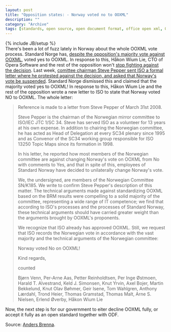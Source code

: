 ```yaml
--- 
layout: post 
title: "Opposition states: - Norway voted no to OOXML"
description: ""
category: "Archive"
tags: [standards, open source, open document format, office open xml, OOXML, odf, ISO]
---
```

{% include JB/setup %}  
There's been a lot of fuzz lately in Norway about the whole OOXML vote process. Standard Norge has, <a href="http://phun-ky.net/2008/03/norway-says-yes-to-ooxml-despite-protests">despite the opposition's majority vote against OOXML</a>, voted yes to OOXML. In response to this, Håkon Wium Lie, CTO of Opera Software and the rest of the opposition won't <a href="http://blog.abrenna.com/norwegian-ooxml-vote-did-not-tip-ballot/">stop fighting against the decision</a>.
Last week, <a href="http://blog.abrenna.com/formal-protest-against-norways-yes-to-ooxml/">comittee chairman Steve Pepper sent ISO a formal letter where he protested against the decision, and asked that Norway's vote be suspended</a>.
Standard Norge dismissed this and claimed that the majority voted yes to OOXML!
In response to this, Håkon Wium Lie and the rest of the opposition wrote a new letter to ISO to state that Norway voted NO to OOXML.
The whole letter:

> Reference is made to a letter from Steve Pepper of March 31st 2008.
>
> Steve Pepper is the chairman of the Norwegian mirror committee to ISO/IEC JTC 1/SC 34. Steve has served ISO as a volunteer for 13 years at his own expense. In addition to chairing the Norwegian committee, he has acted as Head of Delegation at every SC34 plenary since 1995 and as Convenor of the SC34 working group responsible for ISO 13250 Topic Maps since its formation in 1998.
>
> In his letter, he reported how most members of the Norwegian committee are against changing Norway's vote on OOXML from No with comments to Yes, and that in spite of this, employees of Standard Norway have decided to unilaterally change Norway's vote.
>
> We, the undersigned, are members of the Norwegian Committee SN/K185. We write to confirm Steve Pepper's description of this matter. The technical arguments made against standardizing OOXML based on the BRM results were compelling to a solid majority of the committee, representing a wide range of IT competence; we find that according to ISO's processes and the processes of Standard Norway, these technical arguments should have carried greater weight than the arguments brought by OOXML's proponents.
>
> We recognize that ISO already has approved OOXML. Still, we request that ISO records the Norwegian vote in accordance with the vast majority and the technical arguments of the Norwegian committee:
>
> Norway voted No on OOXML!
>
> Kind regards,
>
> counted
>
> Bjørn Venn, Per-Arne Aas, Petter Reinholdtsen, Per Inge Østmoen, Harald T. Alvestrand, Keld J. Simonsen, Knut Yrvin, Axel Bojer, Martin Bekkelund, Knut Olav Bøhmer, Geir Isene, Tom Wahlgren, Anthony Lærdahl, Trond Heier, Thomas Gramstad, Thomas Malt, Arne S. Nielsen, Erlend Øverby, Håkon Wium Lie
   
Now, the next step is for our government  to eiter decline OOXML fully, or accept it fully as an open standard together with ODF. 

Source: <a href="http://blog.abrenna.com/">Anders Brenna</a>.
